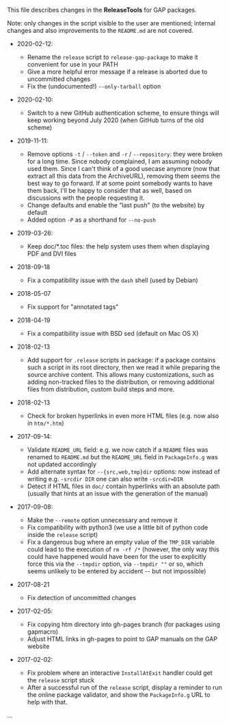 This file describes changes in the **ReleaseTools** for GAP packages.

Note: only changes in the script visible to the user are mentioned; internal
changes and also improvements to the `README.md` are not covered.


- 2020-02-12:
  - Rename the `release` script to `release-gap-package` to make it
    convenient for use in your PATH
  - Give a more helpful error message if a release is aborted due to
    uncommitted changes
  - Fix the (undocumented!) `--only-tarball` option

- 2020-02-10:
  - Switch to a new GitHub authentication scheme, to ensure things will
    keep working beyond July 2020 (when GitHub turns of the old scheme)

- 2019-11-11:
  - Remove options `-t` / `--token` and `-r` / `--repository`:  they were
    broken for a long time. Since nobody complained, I am assuming nobody
    used them. Since I can't think of a good usecase anymore (now that
    extract all this data from the ArchiveURL), removing them seems the
    best way to go forward. If at some point somebody wants to have them
    back, I'll be happy to consider that as well, based on discussions
    with the people requesting it.
  - Change defaults and enable the "last push" (to the website) by default
  - Added option `-P` as a shorthand for `--no-push`

- 2019-03-26:
  - Keep doc/*.toc files: the help system uses them when displaying PDF and
    DVI files

- 2018-09-18
  - Fix a compatibility issue with the `dash` shell (used by Debian)

- 2018-05-07
  - Fix support for "annotated tags"

- 2018-04-19
  - Fix a compatibility issue with BSD sed (default on Mac OS X)

- 2018-02-13
  - Add support for `.release` scripts in package: if a package contains
    such a script in its root directory, then we read it while preparing
    the source archive content. This allows many customizations, such as
    adding non-tracked files to the distribution, or removing additional
    files from distribution, custom build steps and more.

- 2018-02-13
   - Check for broken hyperlinks in even more HTML files (e.g. now also in
    `htm/*.htm`)

- 2017-09-14:
   - Validate `README_URL` field: e.g. we now catch if a `README` files was
     renamed to `README.md` but the `README_URL` field in `PackageInfo.g`
     was not updated accordingly
   - Add alternate syntax for `--{src,web,tmp}dir` options: now instead of
     writing e.g. `-srcdir DIR` one can also write `-srcdir=DIR`
   - Detect if HTML files in `doc/` contain hyperlinks with an absolute
     path (usually that hints at an issue with the generation of the manual)

- 2017-09-08:
   - Make the `--remote` option unnecessary and remove it
   - Fix compatibility with python3 (we use a little bit of python code
     inside the `release` script)
   - Fix a dangerous bug where an empty value of the `TMP_DIR` variable
     could lead to the execution of `rm -rf /*` (however, the only way this
     could have happened would have been for the user to explicitly force this
     via the `--tmpdir` option, via `--tmpdir ""` or so, which seems unlikely
     to be entered by accident -- but not impossible)

- 2017-08-21
   - Fix detection of uncommitted changes

- 2017-02-05:
  - Fix copying htm directory into gh-pages branch (for packages using gapmacro)
  - Adjust HTML links in gh-pages to point to GAP manuals on the GAP website

- 2017-02-02:
  - Fix problem where an interactive `InstallAtExit` handler could get the
    `release` script stuck
  - After a successful run of the `release` script, display a reminder to run
    the online package validator, and show the `PackageInfo.g` URL to help
    with that.

...
